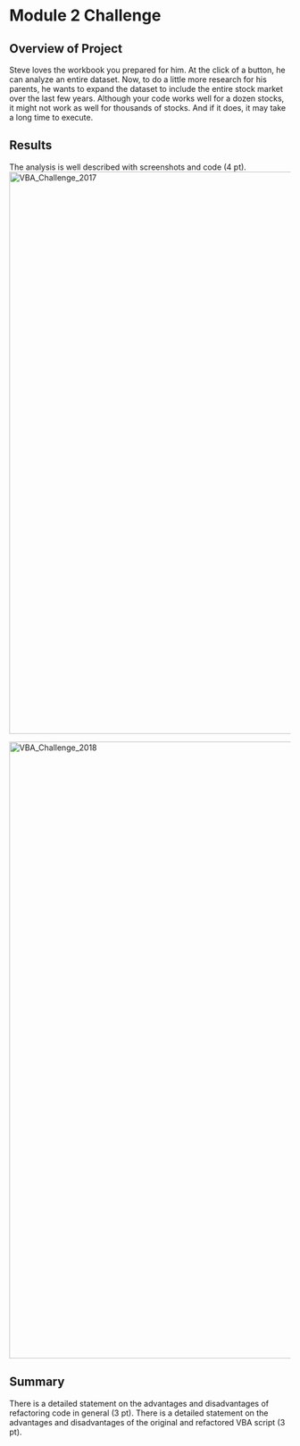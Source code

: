 # Module 2 Challenge 
 
## Overview of Project
Steve loves the workbook you prepared for him. At the click of a button, he can analyze an entire dataset. Now, to do a little more research for his parents, he wants to expand the dataset to include the entire stock market over the last few years. Although your code works well for a dozen stocks, it might not work as well for thousands of stocks. And if it does, it may take a long time to execute.

## Results
The analysis is well described with screenshots and code (4 pt).
<img width="1007" alt="VBA_Challenge_2017" src="https://user-images.githubusercontent.com/103215686/167320727-4db092ce-e11f-4d1a-a781-ee8a6d991bb5.png">

<img width="1105" alt="VBA_Challenge_2018" src="https://user-images.githubusercontent.com/103215686/167320731-0addd9f3-1369-450c-9378-4346f6474743.png">


## Summary
There is a detailed statement on the advantages and disadvantages of refactoring code in general (3 pt).
There is a detailed statement on the advantages and disadvantages of the original and refactored VBA script (3 pt).
